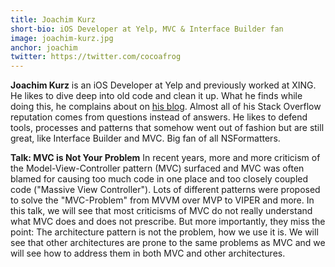 ```yaml
---
title: Joachim Kurz
short-bio: iOS Developer at Yelp, MVC & Interface Builder fan
image: joachim-kurz.jpg
anchor: joachim
twitter: https://twitter.com/cocoafrog
---
```


**Joachim Kurz** is an iOS Developer at Yelp and previously worked at XING. He likes to dive deep into old code and clean it up. What he finds while doing this, he complains about on [his blog](http://blog.cocoafrog.de). Almost all of his Stack Overflow reputation comes from questions instead of answers. He likes to defend tools, processes and patterns that somehow went out of fashion but are still great, like Interface Builder and MVC. Big fan of all NSFormatters. 

**Talk: MVC is Not Your Problem**
In recent years, more and more criticism of the Model-View-Controller pattern (MVC) surfaced and MVC was often blamed for causing too much code in one place and too closely coupled code ("Massive View Controller"). Lots of different patterns were proposed to solve the "MVC-Problem" from MVVM over MVP to VIPER and more. In this talk, we will see that most criticisms of MVC do not really understand what MVC does and does not prescribe. But more importantly, they miss the point: The architecture pattern is not the problem, how we use it is. We will see that other architectures are prone to the same problems as MVC and we will see how to address them in both MVC and other architectures.

